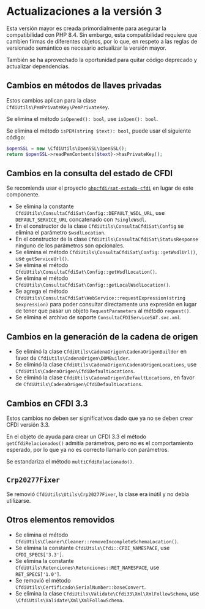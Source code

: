 # Actualizaciones a la versión 3

Esta versión mayor es creada primordialmente para asegurar la compatibilidad con PHP 8.4.
Sin embargo, esta compatibilidad requiere que cambien firmas de diferentes objetos, por lo que,
en respeto a las reglas de versionado semántico es necesario actualizar la versión mayor.

También se ha aprovechado la oportunidad para quitar código deprecado y actualizar dependencias.

## Cambios en métodos de llaves privadas

Estos cambios aplican para la clase `CfdiUtils\PemPrivateKey\PemPrivateKey`.

Se elimina el método `isOpened(): bool`, use `isOpen(): bool`.

Se elimina el método `isPEM(string $text): bool`, puede usar el siguiente código:

```php
$openSSL = new \CfdiUtils\OpenSSL\OpenSSL();
return $openSSL->readPemContents($text)->hasPrivateKey();
```

## Cambios en la consulta del estado de CFDI

Se recomienda usar el proyecto [`phpcfdi/sat-estado-cfdi`](https://github.com/phpcfdi/sat-estado-cfdi) en lugar de este componente.

- Se elimina la constante `CfdiUtils\ConsultaCfdiSat\Config::DEFAULT_WSDL_URL`, use `DEFAULT_SERVICE_URL` concatenado con `?singleWsdl`.
- En el constructor de la clase `CfdiUtils\ConsultaCfdiSat\Config` se elimina el parámetro `$wsdlLocation`.
- En el constructor de la clase `CfdiUtils\ConsultaCfdiSat\StatusResponse` ninguno de los parámetros son opcionales.
- Se elimina el método `CfdiUtils\ConsultaCfdiSat\Config::getWsdlUrl()`, use `getServiceUrl()`.
- Se elimina el método `CfdiUtils\ConsultaCfdiSat\Config::getWsdlLocation()`.
- Se elimina el método `CfdiUtils\ConsultaCfdiSat\Config::getLocalWsdlLocation()`.
- Se agrega el método `CfdiUtils\ConsultaCfdiSat\WebService::requestExpression(string $expression)` para poder consultar directamente
  una expresión en lugar de tener que pasar un objeto `RequestParameters` al método `request()`.
- Se elimina el archivo de soporte `ConsultaCFDIServiceSAT.svc.xml`.

## Cambios en la generación de la cadena de origen

- Se eliminó la clase `CfdiUtils\CadenaOrigen\CadenaOrigenBuilder` en favor de `CfdiUtils\CadenaOrigen\DOMBuilder`.
- Se eliminó la clase `CfdiUtils\CadenaOrigen\CadenaOrigenLocations`, use `CfdiUtils\CadenaOrigen\CfdiDefaultLocations`.
- Se eliminó la clase `CfdiUtils\CadenaOrigen\DefaultLocations`, en favor de `CfdiUtils\CadenaOrigen\CfdiDefaultLocations`.

## Cambios en CFDI 3.3

Estos cambios no deben ser significativos dado que ya no se deben crear CFDI versión 3.3.

En el objeto de ayuda para crear un CFDI 3.3 el método `getCfdiRelacionados()` admitía parámetros,
pero no es el comportamiento esperado, por lo que ya no es correcto llamarlo con parámetros.

Se estandariza el método `multiCfdiRelacionado()`.

## `Crp20277Fixer`

Se removió `CfdiUtils\Utils\Crp20277Fixer`, la clase era inútil y no debía utilizarse.

## Otros elementos removidos

- Se elimina el método `CfdiUtils\Cleaner\Cleaner::removeIncompleteSchemaLocation()`.
- Se elimina la constante `CfdiUtils\Cfdi::CFDI_NAMESPACE`, use `CFDI_SPECS['3.3']`.
- Se elimina la constante `CfdiUtils\Retenciones\Retenciones::RET_NAMESPACE`, use `RET_SPECS['1.0']`.
- Se removió el método `CfdiUtils\Certificado\SerialNumber::baseConvert`.
- Se elimina la clase `CfdiUtils\Validate\Cfdi33\Xml\XmlFollowSchema`, use `\CfdiUtils\Validate\Xml\XmlFollowSchema`.
